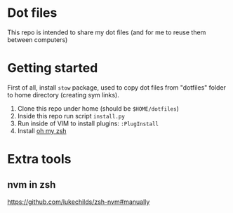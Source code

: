 # Dot files

This repo is intended to share my dot files (and for me to reuse them between computers)

# Getting started

First of all, install `stow` package, used to copy dot files from "dotfiles" folder to
home directory (creating sym links).

1. Clone this repo under home (should be `$HOME/dotfiles`)
1. Inside this repo run script `install.py`
1. Run inside of VIM to install plugins: `:PlugInstall`
1. Install [oh my zsh](https://github.com/ohmyzsh/ohmyzsh)

# Extra tools

## nvm in zsh
https://github.com/lukechilds/zsh-nvm#manually
